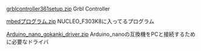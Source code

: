 [grblcontroller361setup.zip](https://github.com/TeamBirdmanTrial/wiki/files/8453265/grblcontroller361setup.zip)
Grbl  Controller


[mbedプログラム.zip](https://github.com/TeamBirdmanTrial/wiki/files/8453273/mbed.zip)
NUCLEO_F303K8に入ってるプログラム



[Arduino_nano_gokanki_driver.zip](https://github.com/TeamBirdmanTrial/wiki/files/8453276/Arduino_nano_gokanki_driver.zip)
Arduino_nanoの互換機をPCと接続するために必要なドライバ
